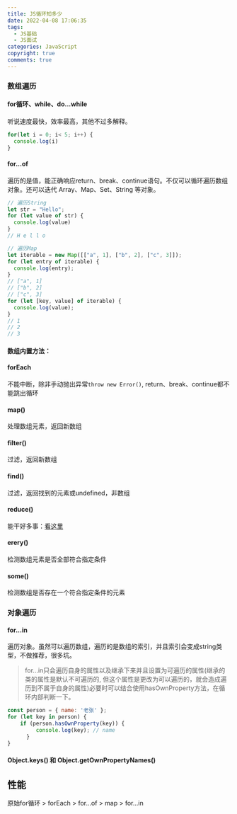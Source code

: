 ```yaml
---
title: JS循环知多少
date: 2022-04-08 17:06:35
tags: 
  - JS基础
  - JS面试
categories: JavaScript
copyright: true
comments: true
---
```


### 数组遍历
#### for循环、while、do...while
听说速度最快，效率最高，其他不过多解释。
```javascript
for(let i = 0; i< 5; i++) {
  console.log(i)
}
```

#### for...of
遍历的是值，能正确响应return、break、continue语句。不仅可以循环遍历数组对象。还可以迭代 Array、Map、Set、String 等对象。
```javascript
// 遍历String
let str = "Hello";
for (let value of str) {
  console.log(value)
}
// H e l l o

// 遍历Map
let iterable = new Map([["a", 1], ["b", 2], ["c", 3]]);
for (let entry of iterable) {
  console.log(entry);
}
// ["a", 1]
// ["b", 2]
// ["c", 3]
for (let [key, value] of iterable) {
  console.log(value);
}
// 1
// 2
// 3
```
#### 数组内置方法：
#### forEach
不能中断，除非手动抛出异常```throw new Error()```, return、break、continue都不能跳出循环
#### map()
处理数组元素，返回新数组
#### filter()
过滤，返回新数组
#### find()
过滤，返回找到的元素或undefined，非数组
#### reduce()
能干好多事：[看这里](https://jelly.jd.com/article/6006b1035b6c6a01506c87a1)
#### erery()
检测数组元素是否全部符合指定条件
#### some()
检测数组是否存在一个符合指定条件的元素


### 对象遍历
#### for...in
遍历对象。虽然可以遍历数组，遍历的是数组的索引，并且索引会变成string类型，不做推荐，很多坑。
> for...in只会遍历自身的属性以及继承下来并且设置为可遍历的属性(继承的类的属性是默认不可遍历的, 但这个属性是更改为可以遍历的，就会造成遍历到不属于自身的属性)必要时可以结合使用hasOwnProperty方法，在循环内部判断一下。
```javascript
const person = { name: '老张' };
for (let key in person) {  
    if (person.hasOwnProperty(key)) {   
         console.log(key); // name 
      }
}
```
#### Object.keys() 和 Object.getOwnPropertyNames()





## 性能
原始for循环 > forEach > for...of > map > for...in


